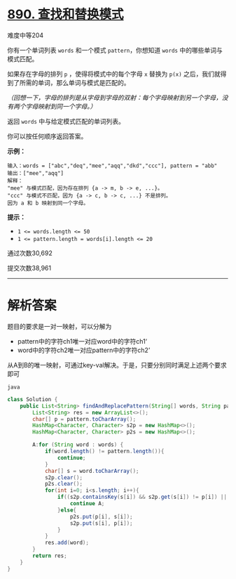 # [890. 查找和替换模式](https://leetcode.cn/problems/find-and-replace-pattern/)

难度中等204

你有一个单词列表 `words` 和一个模式 `pattern`，你想知道 `words` 中的哪些单词与模式匹配。

如果存在字母的排列 `p` ，使得将模式中的每个字母 `x` 替换为 `p(x)` 之后，我们就得到了所需的单词，那么单词与模式是匹配的。

*（回想一下，字母的排列是从字母到字母的双射：每个字母映射到另一个字母，没有两个字母映射到同一个字母。）*

返回 `words` 中与给定模式匹配的单词列表。

你可以按任何顺序返回答案。



**示例：**

```
输入：words = ["abc","deq","mee","aqq","dkd","ccc"], pattern = "abb"
输出：["mee","aqq"]
解释：
"mee" 与模式匹配，因为存在排列 {a -> m, b -> e, ...}。
"ccc" 与模式不匹配，因为 {a -> c, b -> c, ...} 不是排列。
因为 a 和 b 映射到同一个字母。
```

 

**提示：**

- `1 <= words.length <= 50`
- `1 <= pattern.length = words[i].length <= 20`

通过次数30,692

提交次数38,961

---

# 解析答案

题目的要求是一对一映射，可以分解为

- pattern中的字符ch1唯一对应word中的字符ch1‘
- word中的字符ch2唯一对应pattern中的字符ch2’

从A到B的唯一映射，可通过key-val解决。于是，只要分别同时满足上述两个要求即可

`java`

```java
class Solution {
    public List<String> findAndReplacePattern(String[] words, String pattern) {
        List<String> res = new ArrayList<>();
        char[] p = pattern.toCharArray();
        HashMap<Character, Character> s2p = new HashMap<>();
        HashMap<Character, Character> p2s = new HashMap<>();

        A:for (String word : words) {
            if(word.length() != pattern.length()){
                continue;
            }
            char[] s = word.toCharArray();
            s2p.clear();
            p2s.clear();
            for(int i=0; i<s.length; i++){
                if((s2p.containsKey(s[i]) && s2p.get(s[i]) != p[i]) ||(p2s.containsKey(p[i]) && p2s.get(p[i]) != s[i])){
                    continue A;
                }else{
                    p2s.put(p[i], s[i]);
                    s2p.put(s[i], p[i]);
                }
            }
            res.add(word);
        }
        return res;
    }
}
```

